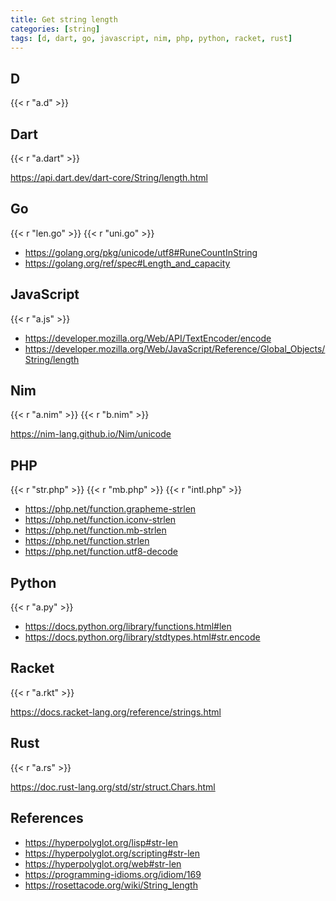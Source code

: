 ```yaml
---
title: Get string length
categories: [string]
tags: [d, dart, go, javascript, nim, php, python, racket, rust]
---
```


## D

{{< r "a.d" >}}

## Dart

{{< r "a.dart" >}}

<https://api.dart.dev/dart-core/String/length.html>

## Go

{{< r "len.go" >}}
{{< r "uni.go" >}}

- <https://golang.org/pkg/unicode/utf8#RuneCountInString>
- <https://golang.org/ref/spec#Length_and_capacity>

## JavaScript

{{< r "a.js" >}}

- <https://developer.mozilla.org/Web/API/TextEncoder/encode>
- <https://developer.mozilla.org/Web/JavaScript/Reference/Global_Objects/String/length>

## Nim

{{< r "a.nim" >}}
{{< r "b.nim" >}}

<https://nim-lang.github.io/Nim/unicode>

## PHP

{{< r "str.php" >}}
{{< r "mb.php" >}}
{{< r "intl.php" >}}

- <https://php.net/function.grapheme-strlen>
- <https://php.net/function.iconv-strlen>
- <https://php.net/function.mb-strlen>
- <https://php.net/function.strlen>
- <https://php.net/function.utf8-decode>

## Python

{{< r "a.py" >}}

- <https://docs.python.org/library/functions.html#len>
- <https://docs.python.org/library/stdtypes.html#str.encode>

## Racket

{{< r "a.rkt" >}}

<https://docs.racket-lang.org/reference/strings.html>

## Rust

{{< r "a.rs" >}}

<https://doc.rust-lang.org/std/str/struct.Chars.html>

## References

- <https://hyperpolyglot.org/lisp#str-len>
- <https://hyperpolyglot.org/scripting#str-len>
- <https://hyperpolyglot.org/web#str-len>
- <https://programming-idioms.org/idiom/169>
- <https://rosettacode.org/wiki/String_length>
